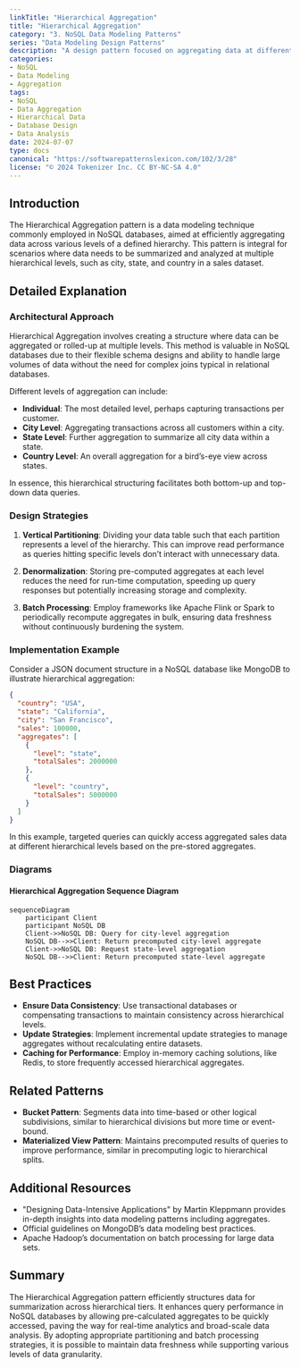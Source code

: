 ```yaml
---
linkTitle: "Hierarchical Aggregation"
title: "Hierarchical Aggregation"
category: "3. NoSQL Data Modeling Patterns"
series: "Data Modeling Design Patterns"
description: "A design pattern focused on aggregating data at different levels of a hierarchy to enable efficient summarization and analysis across these hierarchical levels."
categories:
- NoSQL
- Data Modeling
- Aggregation
tags:
- NoSQL
- Data Aggregation
- Hierarchical Data
- Database Design
- Data Analysis
date: 2024-07-07
type: docs
canonical: "https://softwarepatternslexicon.com/102/3/28"
license: "© 2024 Tokenizer Inc. CC BY-NC-SA 4.0"
---
```


## Introduction

The Hierarchical Aggregation pattern is a data modeling technique commonly employed in NoSQL databases, aimed at efficiently aggregating data across various levels of a defined hierarchy. This pattern is integral for scenarios where data needs to be summarized and analyzed at multiple hierarchical levels, such as city, state, and country in a sales dataset.

## Detailed Explanation

### Architectural Approach

Hierarchical Aggregation involves creating a structure where data can be aggregated or rolled-up at multiple levels. This method is valuable in NoSQL databases due to their flexible schema designs and ability to handle large volumes of data without the need for complex joins typical in relational databases.

Different levels of aggregation can include:
- **Individual**: The most detailed level, perhaps capturing transactions per customer.
- **City Level**: Aggregating transactions across all customers within a city.
- **State Level**: Further aggregation to summarize all city data within a state.
- **Country Level**: An overall aggregation for a bird’s-eye view across states.

In essence, this hierarchical structuring facilitates both bottom-up and top-down data queries.

### Design Strategies

1. **Vertical Partitioning**: Dividing your data table such that each partition represents a level of the hierarchy. This can improve read performance as queries hitting specific levels don’t interact with unnecessary data.
   
2. **Denormalization**: Storing pre-computed aggregates at each level reduces the need for run-time computation, speeding up query responses but potentially increasing storage and complexity.

3. **Batch Processing**: Employ frameworks like Apache Flink or Spark to periodically recompute aggregates in bulk, ensuring data freshness without continuously burdening the system.

### Implementation Example

Consider a JSON document structure in a NoSQL database like MongoDB to illustrate hierarchical aggregation:

```json
{
  "country": "USA",
  "state": "California",
  "city": "San Francisco",
  "sales": 100000,
  "aggregates": [
    {
      "level": "state",
      "totalSales": 2000000
    },
    {
      "level": "country",
      "totalSales": 5000000
    }
  ]
}
```

In this example, targeted queries can quickly access aggregated sales data at different hierarchical levels based on the pre-stored aggregates.

### Diagrams

#### Hierarchical Aggregation Sequence Diagram

```mermaid
sequenceDiagram
    participant Client
    participant NoSQL DB
    Client->>NoSQL DB: Query for city-level aggregation
    NoSQL DB-->>Client: Return precomputed city-level aggregate
    Client->>NoSQL DB: Request state-level aggregation
    NoSQL DB-->>Client: Return precomputed state-level aggregate
```

## Best Practices

- **Ensure Data Consistency**: Use transactional databases or compensating transactions to maintain consistency across hierarchical levels.
- **Update Strategies**: Implement incremental update strategies to manage aggregates without recalculating entire datasets.
- **Caching for Performance**: Employ in-memory caching solutions, like Redis, to store frequently accessed hierarchical aggregates.

## Related Patterns

- **Bucket Pattern**: Segments data into time-based or other logical subdivisions, similar to hierarchical divisions but more time or event-bound.
- **Materialized View Pattern**: Maintains precomputed results of queries to improve performance, similar in precomputing logic to hierarchical splits.

## Additional Resources

- "Designing Data-Intensive Applications" by Martin Kleppmann provides in-depth insights into data modeling patterns including aggregates.
- Official guidelines on MongoDB’s data modeling best practices.
- Apache Hadoop’s documentation on batch processing for large data sets.

## Summary

The Hierarchical Aggregation pattern efficiently structures data for summarization across hierarchical tiers. It enhances query performance in NoSQL databases by allowing pre-calculated aggregates to be quickly accessed, paving the way for real-time analytics and broad-scale data analysis. By adopting appropriate partitioning and batch processing strategies, it is possible to maintain data freshness while supporting various levels of data granularity.
